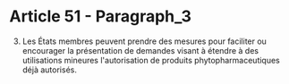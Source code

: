 # Article 51 - Paragraph_3

3. Les États membres peuvent prendre des mesures pour faciliter ou encourager la présentation de demandes visant à étendre à des utilisations mineures l'autorisation de produits phytopharmaceutiques déjà autorisés.